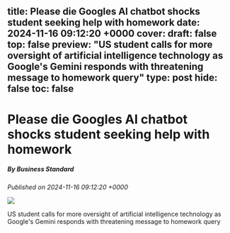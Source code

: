 title: Please die Googles AI chatbot shocks student seeking help with homework
date: 2024-11-16 09:12:20 +0000
cover: 
draft: false
top: false
preview: "US student calls for more oversight of artificial intelligence technology as Google's Gemini responds with threatening message to homework query"
type: post
hide: false
toc: false
---

# Please die Googles AI chatbot shocks student seeking help with homework
##### By Business Standard
_Published on 2024-11-16 09:12:20 +0000_

![](https://bsmedia.business-standard.com/_media/bs/img/article/2024-10/08/thumb/featurecrop/600X300/1728377614-3554.JPG)

US student calls for more oversight of artificial intelligence technology as Google's Gemini responds with threatening message to homework query
